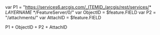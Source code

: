 var P1 = "https://services6.arcgis.com/_ITEMID_/arcgis/rest/services/* *LAYERNAME* */FeatureServer/0/"
var ObjectID = $feature.FIELD
var P2 = "/attachments/"
var AttachID = $feature.FIELD

P1 + ObjectID + P2 + AttachID
